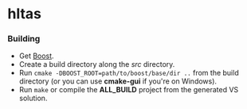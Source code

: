 hltas
=====

### Building
- Get [Boost](http://www.boost.org/).
- Create a build directory along the *src* directory.
- Run `cmake -DBOOST_ROOT=path/to/boost/base/dir ..` from the build directory (or you can use **cmake-gui** if you're on Windows).
- Run `make` or compile the **ALL_BUILD** project from the generated VS solution.

